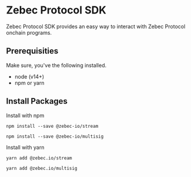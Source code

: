 # Zebec Protocol SDK
Zebec Protocol SDK provides an easy way to interact with Zebec Protocol onchain programs.

## Prerequisities

Make sure, you've the following installed.
- node (v14+)
- npm or yarn


## Install Packages

Install with npm

```
npm install --save @zebec-io/stream
```

```
npm install --save @zebec-io/multisig
```

Install with yarn

```
yarn add @zebec.io/stream
```
```
yarn add @zebec.io/multisig
```